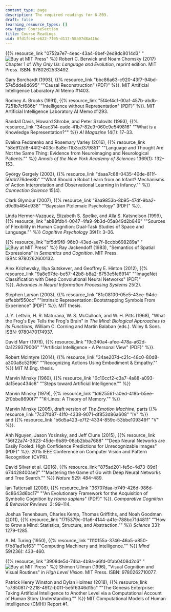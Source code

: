 ```yaml
---
content_type: page
description: The required readings for 6.803.
draft: false
learning_resource_types: []
ocw_type: CourseSection
title: Course Readings
uid: 0fd1fce4-e622-7f05-d117-58a07d8a416c
---
```

{{% resource_link "0752a7e7-4eac-43a4-9bef-2ed8dc8014d3" "![Buy at MIT Press](/images/mp_logo.gif)" %}} Robert C. Berwick and Noam Chomsky (2017) Chapter 1 of *Why Only Us: Language and Evolution*, reprint edition. MIT Press. ISBN: 9780262533492.

Gary Borchardt (1993), {{% resource_link "bbc86a63-c920-43f7-94bd-57e5dde8d695" "\"Causal Reconstruction\" (PDF)" %}}. MIT Artificial Intelligence Laboratory AI Memo #1403.

Rodney A. Brooks (1991), {{% resource_link "5f4ef4c1-00af-457b-abdb-7251b7cf686b" "\"Intelligence without Representation\" (PDF)" %}}. MIT Artificial Intelligence Laboratory AI Memo #1293.

Randall Davis, Howard Shrobe, and Peter Szolovits (1993), {{% resource_link "34cac314-eade-41b7-82e9-060c9e549816" "\"What is a Knowledge Representation?\"" %}} *AI Magazine* 14(1): 17–33.

Evelina Fedorenko and Rosemary Varley (2016), {{% resource_link "58e912d8-44f2-403c-8a8e-11b3cd379851" "\"Language and Thought Are Not the Same Thing: Evidence from Neuroimaging and Neurological Patients.\"" %}} *Annals of the New York Academy of Sciences* 1369(1): 132–153.

György Gergely (2003), {{% resource_link "daaa7c88-0435-40de-811f-50db276dee8b" "\"What Should a Robot Learn from an Infant? Mechanisms of Action Interpretation and Observational Learning in Infancy.\"" %}} *Connection Science* 15(4). 

Clark Glymour (2007), {{% resource_link "9aa9853b-8b95-47df-9ba2-d9d9b464c938" "\"Bayesian Ptolemaic Psychology\" (PDF)" %}}.

Linda Hermer-Vazquez, Elizabeth S. Spelke, and Alla S. Katsnelson (1999), {{% resource_link "ab88fdb4-0047-4fa9-9b3d-05a849d2b846" "\"Sources of Flexibility in Human Cognition: Dual-Task Studies of Space and Language.\"" %}} *Cognitive Psychology* 39(1): 3–36.

{{% resource_link "bf5df9f8-96b0-43ed-ae7f-8ccbb698289a" "![Buy at MIT Press](/images/mp_logo.gif)" %}} Ray Jackendoff (1983), "Semantics of Spatial Expressions" in *Semantics and Cognition*. MIT Press. ISBN: 9780262600132.

Alex Krizhevsky, Illya Sutskever, and Geoffrey E. Hinton (2012), {{% resource_link "9a8e97de-be57-42b8-b8a2-6753e5fe6914" "\"ImageNet Classification with Deep Convolutional Neural Networks\" (PDF)" %}}. *Advances in Neural Information Processing Systems* 25(2).

Stephen Larson (2003), {{% resource_link "81c08100-05e5-43ce-94dc-effebbf550cc" "\"Intrinsic Representation: Bootstrapping Symbols From Experience\" (PDF)" %}}. MIT thesis.

J. Y. Lettvin, H. R. Maturana, W. S. McCulloch, and W. H. Pitts (1968), "What the Frog's Eye Tells the Frog's Brain" in *The Mind: Biological Approaches to its Functions*, William C. Corning and Martin Balaban (eds.). Wiley & Sons. ISBN: 9780470174937.

David Marr (1976), {{% resource_link "19c340a4-afee-478a-a62d-0a1229379006" "\"Artificial Intelligence - A Personal View\" (PDF)" %}}.

Robert McIntyre (2014), {{% resource_link "34ae207d-c21c-48c0-80d8-a300a8c52f96" "\"Recognizing Actions Using Embodiment & Empathy.\"" %}} MIT M.Eng. thesis.

Marvin Minsky (1960), {{% resource_link "0c10ccf2-c3a7-4a88-a093-da15eac434c8" "\"Steps toward Artificial Intelligence.\"" %}} 

Marvin Minsky (1979), {{% resource_link "1d625561-a0ed-418b-b5ee-2f0bbe8690f7" "\"K-Lines: A Theory of Memory.\"" %}}

Marvin Minsky (2005), draft version of *The Emotion Machine*, parts {{% resource_link "7c37fd87-41f0-4338-9071-df853d86a608" "IV" %}} and {{% resource_link "b6d5a423-e7f2-4334-859c-53bbe109349f" "V" %}}.

Anh Nguyen, Jason Yosinsky, and Jeff Clune (2015), {{% resource_link "56f22a74-3623-45de-9b89-08cb2bba7688" "\"Deep Neural Networks are Easily Fooled: High Confidence Predictions for Unrecognizable Images\" (PDF)" %}}. 2015 IEEE Conference on Computer Vision and Pattern Recognition (CVPR).

David Silver et al. (2016), {{% resource_link "875ad201-fe5c-4d73-89d1-674428400ae2" "\"Mastering the Game of Go with Deep Neural Networks and Tree Search.\"" %}} *Nature* 529: 484–489.

Ian Tattersall (2008), {{% resource_link "36707daa-b749-426d-986d-6c8643d6bc17" "\"An Evolutionary Framework for the Acquisition of Symbolic Cognition by *Homo sapiens*\" (PDF)" %}}. *Comparative Cognition & Behavior Reviews*  3: 99–114.

Joshua Tenenbaum, Charles Kemp, Thomas Griffiths, and Noah Goodman (2011), {{% resource_link "f7f5379c-01a6-4144-a41e-788bc71d4811" "\"How to Grow a Mind: Statistics, Structure, and Abstraction.\"" %}} *Science* 331: 1279–1285.

A. M. Turing (1950), {{% resource_link "1110155a-3746-46a5-a850-f7b81ad1ef63" "\"Computing Machinery and Intelligence.\"" %}} *Mind* 59(236): 433–460.

{{% resource_link "3908de5d-74ba-4b9a-a6fd-0fab0408d2c6" "![Buy at MIT Press](/images/mp_logo.gif)" %}} Shimon Ullman (1996), "Visual Cognition and Visual Routines" in *High Level Vision*. MIT Press. ISBN: 9780262710077.

Patrick Henry Winston and Dylan Holmes (2018), {{% resource_link "c7850817-2218-49f2-b011-5e5f6346d15c" "\"The Genesis Enterprise: Taking Artificial Intelligence to Another Level via a Computational Account of Human Story Understanding.\"" %}} MIT Computational Models of Human Intelligence (CMHI) Report #1.